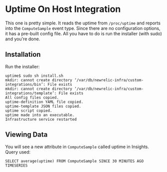 # Uptime On Host Integration
This one is pretty simple. It reads the uptime from `/proc/uptime` and reports into the `ComputeSample` event type. Since there are no configuration options, it has a pre-built config file. All you have to do is run the installer (with sudo) and you're done.

## Installation
Run the installer:
```
uptime$ sudo sh install.sh 
mkdir: cannot create directory ‘/var/db/newrelic-infra/custom-integrations/bin’: File exists
mkdir: cannot create directory ‘/var/db/newrelic-infra/custom-integrations/template’: File exists
All config files copied.
uptime-definition YAML file copied.
uptime-template JSON files copied.
uptime script copied.
uptime made into an executable.
Infrastructure service restarted
```

## Viewing Data
You will see a new attribute in `ComputeSample` called uptime in Insights. Query used:
```
SELECT average(uptime) FROM ComputeSample SINCE 30 MINUTES AGO TIMESERIES
```